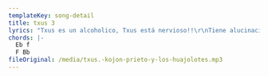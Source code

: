 ```yaml
---
templateKey: song-detail
title: txus 3
lyrics: "Txus es un alcoholico, Txus está nervioso!!\r\nTiene alucinaciones, de su ducha sale alcohol hirviendo!\r\nEsto no puede ser, esto no hay quien lo aguante\r\nTiene que llevarse a alguien por delante!\r\nTxus esta furioso\r\nTxus esta violento, alguien va a pagar sus nervios!\r\nSe a montao una bronca! Txus está en el suelo ahora esta contento muerto!\r\nEn su tumba hay latas de cerveza\r\nTxus no bebas tanto, no pierdas la cabeza\r\nTxus no bebas tanto, no pierdas la cabeza\r\nNo pierdas la cabeza\r\nNo pierdas la cabeza!"
chords: |-
  Eb f
  F Bb
fileOriginal: /media/txus.-kojon-prieto-y-los-huajolotes.mp3
---
```


